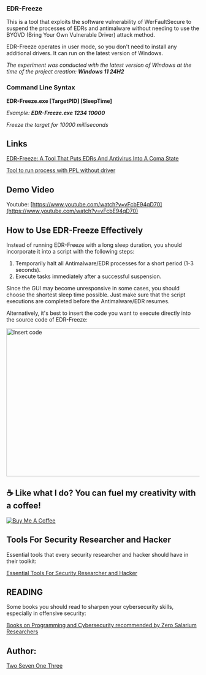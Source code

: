### EDR-Freeze

This is a tool that exploits the software vulnerability of WerFaultSecure to suspend the processes of EDRs and antimalware without needing to use the BYOVD (Bring Your Own Vulnerable Driver) attack method.

EDR-Freeze operates in user mode, so you don't need to install any additional drivers. It can run on the latest version of Windows.

*The experiment was conducted with the latest version of Windows at the time of the project creation: __Windows 11 24H2__*

### Command Line Syntax

**EDR-Freeze.exe [TargetPID] [SleepTime]**

*Example: __EDR-Freeze.exe 1234 10000__*

*Freeze the target for 10000 milliseconds*

## Links

[EDR-Freeze: A Tool That Puts EDRs And Antivirus Into A Coma State](https://www.zerosalarium.com/2025/09/EDR-Freeze-Puts-EDRs-Antivirus-Into-Coma.html)

[Tool to run process with PPL without driver](https://github.com/TwoSevenOneT/CreateProcessAsPPL)

## Demo Video

Youtube: [https://www.youtube.com/watch?v=vFcbE94qD70](https://www.youtube.com/watch?v=vFcbE94qD70)

## How to Use EDR-Freeze Effectively

Instead of running EDR-Freeze with a long sleep duration, you should incorporate it into a script with the following steps:

1. Temporarily halt all Antimalware/EDR processes for a short period (1-3 seconds).
2. Execute tasks immediately after a successful suspension.

Since the GUI may become unresponsive in some cases, you should choose the shortest sleep time possible. Just make sure that the script executions are completed before the Antimalware/EDR resumes.

Alternatively, it's best to insert the code you want to execute directly into the source code of EDR-Freeze:

<img width="748" height="387" alt="Insert code" src="https://github.com/user-attachments/assets/1c6f8819-5a21-4cc4-b72f-ea00be0fd092" />


## ☕ Like what I do? You can fuel my creativity with a coffee!

[![Buy Me A Coffee](https://www.buymeacoffee.com/assets/img/custom_images/orange_img.png)](https://buymeacoffee.com/twosevenonethree)

## Tools For Security Researcher and Hacker

Essential tools that every security researcher and hacker should have in their toolkit:

[Essential Tools For Security Researcher and Hacker](https://www.zerosalarium.com/p/essential-tools-for-security-researcher.html)

## READING

Some books you should read to sharpen your cybersecurity skills, especially in offensive security:

[Books on Programming and Cybersecurity recommended by Zero Salarium Researchers](https://www.zerosalarium.com/2025/10/books-on-programming-and-cybersecurity-recommended.html)

## Author:

[Two Seven One Three](https://x.com/TwoSevenOneT)
